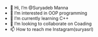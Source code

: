 - 👋 Hi, I’m @Suryadeb Manna
- 👀 I’m interested in OOP programming
- 🌱 I’m currently learning C++
- 💞️ I’m looking to collaborate on Coading
- 📫 How to reach me Instagram(suryasrl)

<!---
hacker2point1/hacker2point1 is a ✨ special ✨ repository because its `README.md` (this file) appears on your GitHub profile.
You can click the Preview link to take a look at your changes.
--->

